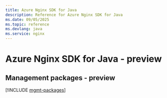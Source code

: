 ```yaml
---
title: Azure Nginx SDK for Java
description: Reference for Azure Nginx SDK for Java
ms.date: 09/05/2025
ms.topic: reference
ms.devlang: java
ms.service: nginx
---
```

# Azure Nginx SDK for Java - preview

## Management packages - preview
[!INCLUDE [mgmt-packages](nginx-mgmt-index.md)]